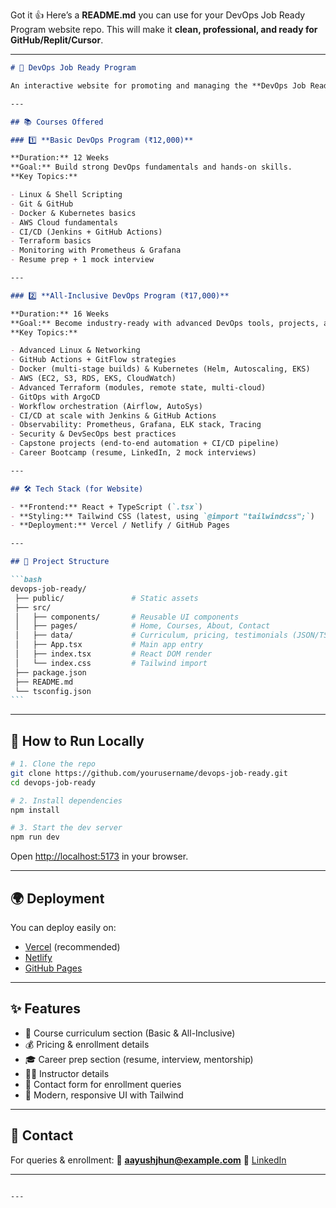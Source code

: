 Got it 👍 Here’s a **README.md** you can use for your DevOps Job Ready Program website repo.
This will make it **clean, professional, and ready for GitHub/Replit/Cursor**.

---

````markdown
# 🚀 DevOps Job Ready Program

An interactive website for promoting and managing the **DevOps Job Ready Program** — designed for students, freshers, and early professionals who want to break into DevOps with **hands-on learning, cloud projects, and career guidance**.

---

## 📚 Courses Offered

### 1️⃣ **Basic DevOps Program (₹12,000)**

**Duration:** 12 Weeks  
**Goal:** Build strong DevOps fundamentals and hands-on skills.  
**Key Topics:**

- Linux & Shell Scripting
- Git & GitHub
- Docker & Kubernetes basics
- AWS Cloud fundamentals
- CI/CD (Jenkins + GitHub Actions)
- Terraform basics
- Monitoring with Prometheus & Grafana
- Resume prep + 1 mock interview

---

### 2️⃣ **All-Inclusive DevOps Program (₹17,000)**

**Duration:** 16 Weeks  
**Goal:** Become industry-ready with advanced DevOps tools, projects, and interview prep.  
**Key Topics:**

- Advanced Linux & Networking
- GitHub Actions + GitFlow strategies
- Docker (multi-stage builds) & Kubernetes (Helm, Autoscaling, EKS)
- AWS (EC2, S3, RDS, EKS, CloudWatch)
- Advanced Terraform (modules, remote state, multi-cloud)
- GitOps with ArgoCD
- Workflow orchestration (Airflow, AutoSys)
- CI/CD at scale with Jenkins & GitHub Actions
- Observability: Prometheus, Grafana, ELK stack, Tracing
- Security & DevSecOps best practices
- Capstone projects (end-to-end automation + CI/CD pipeline)
- Career Bootcamp (resume, LinkedIn, 2 mock interviews)

---

## 🛠️ Tech Stack (for Website)

- **Frontend:** React + TypeScript (`.tsx`)
- **Styling:** Tailwind CSS (latest, using `@import "tailwindcss";`)
- **Deployment:** Vercel / Netlify / GitHub Pages

---

## 📂 Project Structure

```bash
devops-job-ready/
 ├── public/               # Static assets
 ├── src/
 │   ├── components/       # Reusable UI components
 │   ├── pages/            # Home, Courses, About, Contact
 │   ├── data/             # Curriculum, pricing, testimonials (JSON/TS files)
 │   ├── App.tsx           # Main app entry
 │   ├── index.tsx         # React DOM render
 │   └── index.css         # Tailwind import
 ├── package.json
 ├── README.md
 └── tsconfig.json
```
````

---

## 🚀 How to Run Locally

```bash
# 1. Clone the repo
git clone https://github.com/yourusername/devops-job-ready.git
cd devops-job-ready

# 2. Install dependencies
npm install

# 3. Start the dev server
npm run dev
```

Open [http://localhost:5173](http://localhost:5173) in your browser.

---

## 🌍 Deployment

You can deploy easily on:

- [Vercel](https://vercel.com/) (recommended)
- [Netlify](https://www.netlify.com/)
- [GitHub Pages](https://pages.github.com/)

---

## ✨ Features

- 📖 Course curriculum section (Basic & All-Inclusive)
- 💰 Pricing & enrollment details
- 🎓 Career prep section (resume, interview, mentorship)
- 🧑‍🏫 Instructor details
- 📝 Contact form for enrollment queries
- 🌙 Modern, responsive UI with Tailwind

---

## 📧 Contact

For queries & enrollment:
📩 **[aayushjhun@example.com](mailto:aayushjhun@gmail.com)**
💼 [LinkedIn](https://linkedin.com/in/aayushjhunjhunwala)

---

```

---

```
